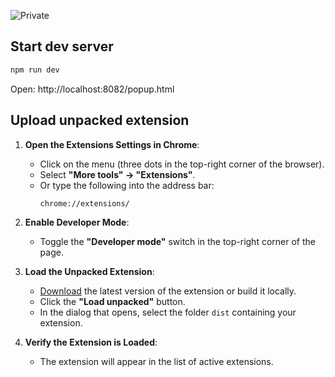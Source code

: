 ![Private](https://img.shields.io/badge/status-private-red?)
## Start dev server

```bash
npm run dev
```

Open: http://localhost:8082/popup.html

## Upload unpacked extension

1. **Open the Extensions Settings in Chrome**:
    - Click on the menu (three dots in the top-right corner of the browser).
    - Select **"More tools" → "Extensions"**.
    - Or type the following into the address bar:
      ```text
      chrome://extensions/
      ```

2. **Enable Developer Mode**:
    - Toggle the **"Developer mode"** switch in the top-right corner of the page.

3. **Load the Unpacked Extension**:
    - [Download](https://github.com/vkruglikov/msw-devtools-extension/releases/tag/%40msw-devtools%2Fextension%40latest) the latest version of the extension or build it locally.
    - Click the **"Load unpacked"** button.
    - In the dialog that opens, select the folder `dist` containing your extension.

4. **Verify the Extension is Loaded**:
    - The extension will appear in the list of active extensions.
